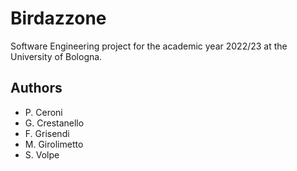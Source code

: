# Birdazzone

Software Engineering project for the academic year 2022/23 at the University of
Bologna.

## Authors

- P. Ceroni
- G. Crestanello
- F. Grisendi
- M. Girolimetto
- S. Volpe
